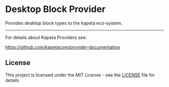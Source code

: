 # Desktop Block Provider
Provides desktop block types to the kapeta eco-system.

---
For details about Kapeta Providers see:

https://github.com/kapetacom/provider-documentation

## License

This project is licensed under the MIT License - see the [LICENSE](LICENSE) file for details